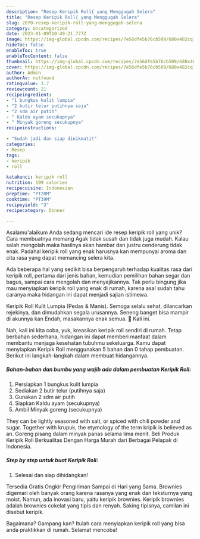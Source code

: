 ```yaml
---
description: "Resep Keripik Roll{ yang Menggugah Selera"
title: "Resep Keripik Roll{ yang Menggugah Selera"
slug: 2070-resep-keripik-roll-yang-menggugah-selera
category: Uncategorized
date: 2023-01-09T10:49:21.777Z
image: https://img-global.cpcdn.com/recipes/7e56dfe5b76cb509/680x482cq70/keripik-roll-foto-resep-utama.jpg
hideToc: false
enableToc: true
enableTocContent: false
thumbnail: https://img-global.cpcdn.com/recipes/7e56dfe5b76cb509/680x482cq70/keripik-roll-foto-resep-utama.jpg
cover: https://img-global.cpcdn.com/recipes/7e56dfe5b76cb509/680x482cq70/keripik-roll-foto-resep-utama.jpg
author: Admin
authorAv: notfound
ratingvalue: 3.7
reviewcount: 21
recipeingredient:
- "1 bungkus kulit lumpia"
- "2 butir telur putihnya saja"
- "2 sdm air putih"
- " Kaldu ayam secukupnya"
- " Minyak goreng secukupnya"
recipeinstructions:

- "Sudah jadi dan siap dinikmati!"
categories:
- Resep
tags:
- keripik
- roll

katakunci: keripik roll 
nutrition: 199 calories
recipecuisine: Indonesian
preptime: "PT20M"
cooktime: "PT39M"
recipeyield: "3"
recipecategory: Dinner

---
```



Asalamu'alaikum Anda sedang mencari ide resep keripik roll yang unik? Cara membuatnya memang Agak tidak susah dan tidak juga mudah. Kalau salah mengolah maka hasilnya akan hambar dan justru cenderung tidak enak. Padahal keripik roll yang enak harusnya kan mempunyai aroma dan cita rasa yang dapat memancing selera kita.


Ada beberapa hal yang sedikit bisa berpengaruh terhadap kualitas rasa dari keripik roll, pertama dari jenis bahan, kemudian pemilihan bahan segar dan bagus, sampai cara mengolah dan menyajikannya. Tak perlu bingung jika mau menyiapkan keripik roll yang enak di rumah, karena asal sudah tahu caranya maka hidangan ini dapat menjadi sajian istimewa.

Keripik Roll Kulit Lumpia (Pedas &amp; Manis). Semoga selalu sehat, dilancarkan rejekinya, dan dimudahkan segala urusannya. Seneng banget bisa mampir di akunnya kan Endah, masakannya enak semua. 🤭 Kali ini.


Nah, kali ini kita coba, yuk, kreasikan keripik roll sendiri di rumah. Tetap berbahan sederhana, hidangan ini dapat memberi manfaat dalam membantu menjaga kesehatan tubuhmu sekeluarga. Kamu dapat menyiapkan Keripik Roll menggunakan 5 bahan dan 0 tahap pembuatan. Berikut ini langkah-langkah dalam membuat hidangannya.

<!--inarticleads1-->

##### Bahan-bahan dan bumbu yang wajib ada dalam pembuatan Keripik Roll:

1. Persiapkan 1 bungkus kulit lumpia
1. Sediakan 2 butir telur (putihnya saja)
1. Gunakan 2 sdm air putih
1. Siapkan  Kaldu ayam (secukupnya)
1. Ambil  Minyak goreng (secukupnya)


They can be lightly seasoned with salt, or spiced with chili powder and sugar. Together with krupuk, the etymology of the term kripik is believed as an. Goreng pisang dalam minyak panas selama lima menit. Beli Produk Keripik Roll Berkualitas Dengan Harga Murah dari Berbagai Pelapak di Indonesia. 

<!--inarticleads2-->

##### Step by step untuk buat Keripik Roll:


1. Selesai dan siap dihidangkan!

Tersedia Gratis Ongkir Pengiriman Sampai di Hari yang Sama. Brownies digemari oleh banyak orang karena rasanya yang enak dan teksturnya yang moist. Namun, ada inovasi baru, yaitu keripik brownies. Keripik brownies adalah brownies cokelat yang tipis dan renyah. Saking tipisnya, camilan ini disebut keripik. 

Bagaimana? Gampang kan? Itulah cara menyiapkan keripik roll yang bisa anda praktikkan di rumah. Selamat mencoba!

